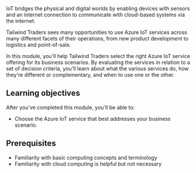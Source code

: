IoT bridges the physical and digital worlds by enabling devices with sensors and an internet connection to communicate with cloud-based systems via the internet.

Tailwind Traders sees many opportunities to use Azure IoT services across many different facets of their operations, from new product development to logistics and point-of-sale.

In this module, you'll help Tailwind Traders select the right Azure IoT service offering for its business scenarios. By evaluating the services in relation to a set of decision criteria, you'll learn about what the various services do, how they're different or complementary, and when to use one or the other.

## Learning objectives

After you've completed this module, you'll be able to:
- Choose the Azure IoT service that best addresses your business scenario.

## Prerequisites

- Familiarity with basic computing concepts and terminology
- Familiarity with cloud computing is helpful but not necessary
